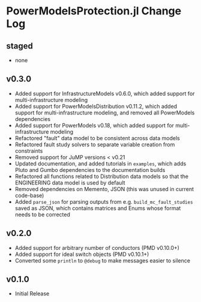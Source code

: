 # PowerModelsProtection.jl Change Log

## staged

- none

## v0.3.0

- Added support for InfrastructureModels v0.6.0, which added support for multi-infrastructure modeling
- Added support for PowerModelsDistribution v0.11.2, which added support for multi-infrastructure modeling, and removed all PowerModels dependencies
- Added support for PowerModels v0.18, which added support for multi-infrastructure modeling
- Refactored "fault" data model to be consistent across data models
- Refactored fault study solvers to separate variable creation from constraints
- Removed support for JuMP versions < v0.21
- Updated documentation, and added tutorials in `examples`, which adds Pluto and Gumbo dependencies to the documentation builds
- Refactored all functions related to Distribution data models so that the ENGINEERING data model is used by default
- Removed dependencies on Memento, JSON (this was unused in current code-base)
- Added `parse_json` for parsing outputs from e.g. `build_mc_fault_studies` saved as JSON, which contains matrices and Enums whose format needs to be corrected

## v0.2.0

- Added support for arbitrary number of conductors (PMD v0.10.0+)
- Added support for ideal switch objects (PMD v0.10.1+)
- Converted some `println` to `@debug` to make messages easier to silence

## v0.1.0

- Initial Release
